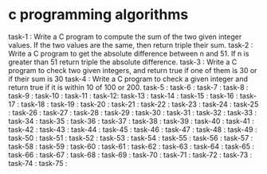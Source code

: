 # c programming algorithms
 
 task-1 : Write a C program to compute the sum of the two given integer values. If the two values are the same, then return triple their sum.
 task-2 : Write a C program to get the absolute difference between n and 51. If n is greater than 51 return triple the absolute difference.
 task-3 : Write a C program to check two given integers, and return true if one of them is 30 or if their sum is 30
 task-4 : Write a C program to check a given integer and return true if it is within 10 of 100 or 200.
 task-5 :
 task-6 :
 task-7 :
 task-8 :
 task-9 :
 task-10 :
 task-11 :
 task-12:
 task-13 :
 task-14 :
 task-15 :
 task-16 :
 task-17 :
 task-18 :
 task-19 :
 task-20 :
 task-21 :
 task-22 :
 task-23 :
 task-24 :
 task-25 :
 task-26 :
 task-27 :
 task-28 :
 task-29 :
 task-30 :
 task-31 :
 task-32 :
 task-33 :
 task-34 :
 task-35 :
 task-36 :
 task-37 :
 task-38 :
 task-39 :
 task-40 :
 task-41 :
 task-42 :
 task-43 :
 task-44 :
 task-45 :
 task-46 :
 task-47 :
 task-48 :
 task-49 :
 task-50 :
 task-51 :
 task-52 :
 task-53 :
 task-54 :
 task-55 :
 task-56 :
 task-57 :
 task-58 :
 task-59 :
 task-60 :
 task-61 :
 task-62 :
 task-63 :
 task-64 :
 task-65 :
 task-66 :
 task-67 :
 task-68 :
 task-69 :
 task-70 :
 task-71 :
 task-72 :
 task-73 :
 task-74 :
 task-75 :